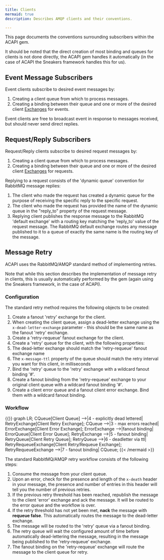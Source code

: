 ```yaml
---
title: Clients
mermaid: true
description: Describes AMQP clients and their conventions.

---
```


This page documents the conventions surrounding subscribers within the ACAPI gem.

It should be noted that the direct creation of most binding and queues for clients is not done directly, the ACAPI gem handles it automatically (in the case of ACAPI the Sneakers framework handles this for us).

## Event Message Subscribers

Event clients subscribe to desired event messages by:
1. Creating a client queue from which to process messages.
2. Creating a binding between their queue and one or more of the desired client [Exchanges](../exchanges) for events.

Event clients are free to broadcast event in response to messages received, but should never send direct replies.

## Request/Reply Subscribers

Request/Reply clients subscribe to desired request messages by:
1. Creating a client queue from which to process messages.
2. Creating a binding between their queue and one or more of the desired client [Exchanges](../exchanges) for requests.

Replying to a request consists of the 'dynamic queue' convention for RabbitMQ message replies:
1. The client who made the request has created a dynamic queue for the purpose of receiving the specific reply to the specific request.
2. The client who made the request has provided the name of the dynamic queue in the "reply_to" property of the request message.
3. Replying client publishes the response message to the RabbitMQ 'default exchange' with a routing key matching the 'reply_to' value of the request message.  The RabbitMQ default exchange routes any message published to it to a queue of exactly the same name is the routing key of the message.

## Message Retry

ACAPI uses the RabbitMQ/AMQP standard method of implementing retries.

Note that while this section describes the implementation of message retry in clients, this is usually automatically performed by the gem (again using the Sneakers framework, in the case of ACAPI).

### Configuration

The standard retry method requires the following objects to be created:
1. Create a fanout 'retry' exchange for the client.
2. When creating the client queue, assign a dead-letter exchange using the `x-dead-letter-exchange` parameter - this should be the same name as the fanout 'retry' exchange.
3. Create a 'retry-requeue' fanout exchange for the client.
4. Create a 'retry' queue for the client, with the following properties:
  1. The dead-letter exchange should match the 'retry-requeue' fanout exchange name
  2. The `x-message-ttl` property of the queue should match the retry interval you want for this client, in milliseconds
5. Bind the 'retry' queue to the 'retry' exchange with a wildcard fanout binding '#'.
6. Create a fanout binding from the 'retry-requeue' exchange to your original client queue with a wildcard fanout binding '#'.
7. Create a client error queue and a fanout client error exchange.  Bind them with a wildcard fanout binding.

### Workflow

{{<mermaid align="left">}}
graph LR;
  CQueue[Client Queue] -->|4 - explicitly dead lettered| RetryExchange[Client Retry Exchange];
  CQueue -->|3 - max errors reached| ErrorExchange[Client Error Exchange];
  ErrorExchange -->|fanout binding| ErrorQueue[Client Error Queue];
  RetryExchange -->|5 - fanout binding| RetryQueue[Client Retry Queue];
  RetryQueue -->|6 - deadletter via ttl| RetryRequeueExchange[Client Retry/Requeue Exchange];
  RetryRequeueExchange -->|7 - fanout binding| CQueue;
{{< /mermaid >}}

The standard RabbitMQ/AMQP retry workflow consists of the following steps:
1. Consume the message from your client queue.
2. Upon an error, check for the presence and length of the `x-death` header in your message, the presence and number of entries in this header will tell you the number of previous retries.
3. If the previous retry threshold has been reached, republish the message to the client 'error' exchange and ack the message.  It will be routed to the error queue and the workflow is over.
4. If the retry threshold has not yet been met, **nack** the message with **requeue false**.  This automatically routes the message to the dead-letter exchange.
5. The message will be routed to the 'retry' queue via a fanout binding.
6. The retry queue will wait the configured amount of time before automatically dead-lettering the message, resulting in the message being published to the 'retry-requeue' exchange.
7. The fanout binding on the 'retry-requeue' exchange will route the message to the client queue for retry.

